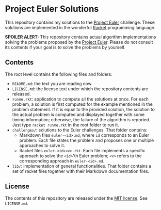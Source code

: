 # Project Euler Solutions

This repository contains my solutions to the [Project
Euler](https://projecteuler.net) challenge. These solutions are implemented in
the wonderful [Racket](https://www.racket-lang.org/) programming language.

**SPOILER ALERT:** This repository contains actual algorithm implementations
solving the problems proposed by the [Project Euler](https://projecteuler.net).
Please do not consult its contents if your goal is to solve the problems by
yourself.

## Contents

The root level contains the following files and folders:
  * `README.md`: the text you are reading now.
  * `LICENSE.md`: the license text under which the repository contents are
    released. 
  * `runme.rkt`: application to compute all the solutions at once. For each
    problem, a solution is first computed for the example mentioned in the
    problem statement. If it is equal to the provided solution, the solution to
    the actual problem is computed and displayed together with some timing
    information; otherwise, the failure of the algorithm is reported. Just type
    `racket runme.rkt` in the root folder to run it.
* `challenges/`: solutions to the Euler challenges. That folder contains:
    * Markdown files `euler-<id>.md`, where `id` corresponds to an Euler
      problem. Each file states the problem and proposes one or multiple
      approaches to solve it.
    * Racket files `euler-<id><v>.rkt`. Each file implements a specific approach
      to solve the `<id>`'th Euler problem; `<v>` refers to the corresponding
      approach in `euler-<id>.md`.
* `lib/`: implementation of general functionalities. That folder contains a set
      of racket files together with their Markdown documentation files.

## License

The contents of this repository are released under the [MIT
license](https://opensource.org/license/mit). See `LICENSE.md`.